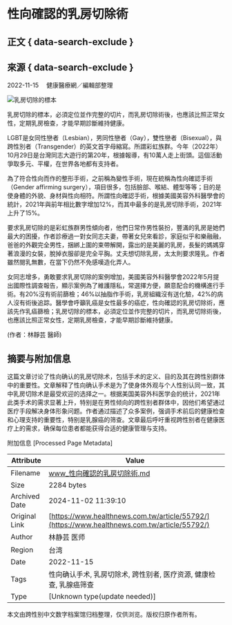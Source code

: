 # 性向確認的乳房切除術

## 正文 { data-search-exclude }


## 來源 { data-search-exclude }
2022-11-15　 健康醫療網／編輯部整理

![乳房切除的標本](https://www.healthnews.com.tw/./imageFile/202211/2dafe7014edce1adf6a6f7b06c479778_l.webp)

乳房切除的標本，必須定位並作完整的切片，而乳房切除術後，也應該比照正常女性，定期乳房檢查，才能早期診斷維持健康。

LGBT是女同性戀者（Lesbian），男同性戀者（Gay），雙性戀者（Bisexual），與跨性別者（Transgender）的英文首字母縮寫。所謂彩虹族群。今年（2022年）10月29日是台灣同志大遊行的第20年，根據報導，有10萬人走上街頭。這個活動爭取多元、平權，在世界各地都有支持者。

為了符合性向而作的整形手術，之前稱為變性手術，現在統稱為性向確認手術（Gender affirming surgery），項目很多，包括臉部、喉結、體型等等；目的是使身體的外貌、身材與性向相符。所謂性向確認手術，根據美國美容外科醫學會的統計，2021年與前年相比數字增加12%，而其中最多的是乳房切除手術，2021年上升了15%。

要求乳房切除的是彩虹族群男性傾向者，他們日常作男性裝扮，豐滿的乳房是她們最大的困擾，作者診療過一對女同志夫妻，帶著女兒來看診，家庭似乎和樂融融，爸爸的外觀完全男性，捆綁上圍的束帶解開，露出的是美麗的乳房，長髮的媽媽穿著浪漫的女裝，脫掉衣服卻是完全平胸。丈夫想切除乳房，太太則要求隆乳。作者雖然閱乳無數，在當下仍然不免感嘆造化弄人。

女同志增多，勇敢要求乳房切除的案例增加，美國美容外科醫學會2022年5月提出國際性調查報告，顯示案例為了維護隱私，常選擇方便，願意配合的機構進行手術。有20%沒有術前篩檢；46%以抽脂作手術，乳房組織沒有送化驗，42%的病人沒有術後追踪。醫學會呼籲乳癌是女性最多的癌症，性向確認的乳房切除術，應該先作乳癌篩檢；乳房切除的標本，必須定位並作完整的切片，而乳房切除術後，也應該比照正常女性，定期乳房檢查，才能早期診斷維持健康。

(作者：林靜芸 醫師)

## 摘要与附加信息

<!-- tcd_abstract -->
这篇文章讨论了性向确认的乳房切除术，包括手术的定义、目的及其在跨性别群体中的重要性。文章解释了性向确认手术是为了使身体外观与个人性别认同一致，其中乳房切除术是最受欢迎的选择之一。根据美国美容外科医学会的统计，2021年此类手术的需求显著上升，特别是在男性倾向的跨性别者群体中，因他们希望通过医疗手段解决身体形象问题。作者通过描述了众多案例，强调手术前后的健康检查和心理支持的重要性，特别是乳腺癌的筛查。文章最后呼吁重视跨性别者在健康医疗上的需求，确保每位患者都能获得合适的健康管理与支持。
<!-- tcd_abstract_end -->

附加信息 [Processed Page Metadata]

| Attribute       | Value                                  |
|-----------------|----------------------------------------|
| Filename        | www_性向確認的乳房切除術.md                             |
| Size            | 2284 bytes                           |
| Archived Date   | 2024-11-02 11:39:10                             |
| Original Link   | [https://www.healthnews.com.tw/article/55792/](https://www.healthnews.com.tw/article/55792/)                       |
| Author          | 林静芸 医师                               |
| Region          | 台湾                               |
| Date            | 2022-11-15                                 |
| Tags            | 性向确认手术, 乳房切除术, 跨性别者, 医疗资源, 健康检查, 乳腺癌筛查                                 |
| Type            | [Unknown type(update needed)]                                 |
<!-- tcd_table_end -->

本文由跨性别中文数字档案馆归档整理，仅供浏览。版权归原作者所有。
